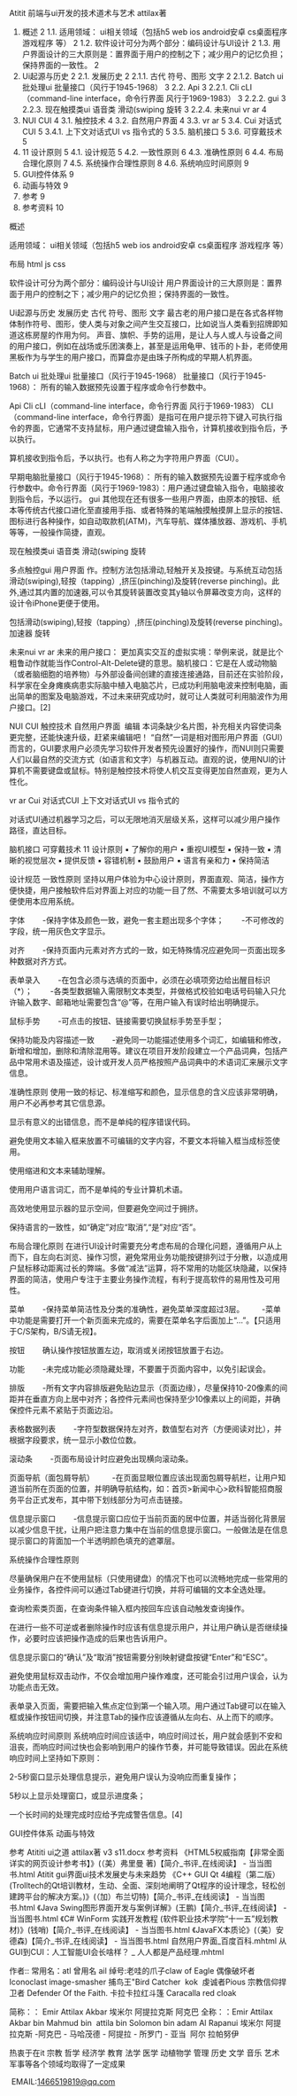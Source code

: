 Atitit 前端与ui开发的技术道术与艺术  attilax著 

1. 概述	2
1.1. 适用领域： ui相关领域（包括h5  web  ios android安卓 cs桌面程序  游戏程序 等）	2
1.2. 软件设计可分为两个部分：编码设计与UI设计	2
1.3. 用户界面设计的三大原则是：置界面于用户的控制之下；减少用户的记忆负担；保持界面的一致性。	2
2. Ui起源与历史	2
2.1. 发展历史	2
2.1.1. 古代  符号、图形 文字	2
2.1.2. Batch ui 批处理ui 批量接口（风行于1945-1968）	3
2.2. Api	3
2.2.1. Cli cLI（command-line interface，命令行界面 风行于1969-1983）	3
2.2.2. gui	3
2.2.3. 现在触摸类ui  语音类 滑动(swiping 旋转	3
2.2.4. 未来nui  vr ar	4
3. NUI CUI	4
3.1. 触控技术	4
3.2. 自然用户界面	4
3.3. vr ar	5
3.4. Cui  对话式CUI	5
3.4.1. 上下文对话式UI  vs 指令式的	5
3.5. 脑机接口	5
3.6. 可穿戴技术	5
4. 11 设计原则	5
4.1. 设计规范	5
4.2. 一致性原则	6
4.3. 准确性原则	6
4.4. 布局合理化原则	7
4.5. 系统操作合理性原则	8
4.6. 系统响应时间原则	9
5. GUI控件体系	9
6. 动画与特效	9
7. 参考	9
8. 参考资料	10


概述

适用领域： ui相关领域（包括h5  web  ios android安卓 cs桌面程序  游戏程序 等）

布局 html  js css


 软件设计可分为两个部分：编码设计与UI设计
用户界面设计的三大原则是：置界面于用户的控制之下；减少用户的记忆负担；保持界面的一致性。

Ui起源与历史
发展历史
古代  符号、图形 文字
最古老的用户接口是在各式各样物体制作符号、图形，使人类与对象之间产生交互接口，比如说当人类看到招牌即知道这栋房屋的作用为何。
声音、旗帜、手势的运用，是让人与人或人与设备之间的用户接口，例如在战场或乐团演奏上，甚至是运用龟甲、钱币的卜卦，老师使用黑板作为与学生的用户接口，而算盘亦是由珠子所构成的早期人机界面。

Batch ui 批处理ui 批量接口（风行于1945-1968）
批量接口（风行于1945-1968）： 所有的输入数据预先设置于程序或命令行参数中。

Api
Cli cLI（command-line interface，命令行界面 风行于1969-1983）
CLI（command-line interface，命令行界面）是指可在用户提示符下键入可执行指令的界面，它通常不支持鼠标，用户通过键盘输入指令，计算机接收到指令后，予以执行。

算机接收到指令后，予以执行。也有人称之为字符用户界面（CUI）。

早期电脑批量接口（风行于1945-1968）： 所有的输入数据预先设置于程序或命令行参数中。命令行界面（风行于1969-1983）：用户通过键盘输入指令，电脑接收到指令后，予以运行。
 gui 
其他现在还有很多一些用户界面，由原本的按钮、纸本等传统古代接口进化至直接用手指、或者特殊的笔端触摸触摸屏上显示的按钮、图标进行各种操作，如自动取款机(ATM)，汽车导航、媒体播放器、游戏机、手机等等，一般操作简捷，直观。

现在触摸类ui  语音类 滑动(swiping 旋转

多点触控gui
用户界面
作。控制方法包括滑动,轻触开关及按键。与系统互动包括滑动(swiping),轻按（tapping）,挤压(pinching)及旋转(reverse pinching)。此外,通过其内置的加速器,可以令其旋转装置改变其y轴以令屏幕改变方向，这样的设计令iPhone更便于使用。

包括滑动(swiping),轻按（tapping）,挤压(pinching)及旋转(reverse pinching)。
加速器 旋转

未来nui  vr ar
未来的用户接口：
更加真实交互的虚拟实境：举例来说，就是比个粗鲁动作就能当作Control-Alt-Delete键的意思。脑机接口：它是在人或动物脑（或者脑细胞的培养物）与外部设备间创建的直接连接通路，目前还在实验阶段，科学家在全身瘫痪病患实际脑中植入电脑芯片，已成功利用脑电波来控制电脑，画出简单的图案及电脑游戏，不过未来研究成功时，就可让人类就可利用脑波作为用户接口。[2] 


 
NUI CUI
触控技术
自然用户界面
 编辑
本词条缺少名片图，补充相关内容使词条更完整，还能快速升级，赶紧来编辑吧！
“自然”一词是相对图形用户界面（GUI）而言的，GUI要求用户必须先学习软件开发者预先设置好的操作，而NUI则只需要人们以最自然的交流方式（如语言和文字）与机器互动。直观的说，使用NUI的计算机不需要键盘或鼠标。特别是触控技术将使人机交互变得更加自然直观，更为人性化。

vr ar
Cui  对话式CUI
 上下文对话式UI  vs 指令式的

对话式UI通过机器学习之后，可以无限地消灭层级关系，这样可以减少用户操作路径，直达目标。

脑机接口
可穿戴技术
11 设计原则
▪ 了解你的用户
▪ 重视UI模型
▪ 保持一致
▪ 清晰的视觉层次
▪ 提供反馈
▪ 容错机制
▪ 鼓励用户
▪ 语言有亲和力
▪ 保持简洁


设计规范
一致性原则
坚持以用户体验为中心设计原则，界面直观、简洁，操作方便快捷，用户接触软件后对界面上对应的功能一目了然、不需要太多培训就可以方便使用本应用系统。

字体
　　-保持字体及颜色一致，避免一套主题出现多个字体；
　　-不可修改的字段，统一用灰色文字显示。


对齐
　　-保持页面内元素对齐方式的一致，如无特殊情况应避免同一页面出现多种数据对齐方式。


表单录入
　　-在包含必须与选填的页面中，必须在必填项旁边给出醒目标识（*）；
　　-各类型数据输入需限制文本类型，并做格式校验如电话号码输入只允许输入数字、邮箱地址需要包含“@”等，在用户输入有误时给出明确提示。


鼠标手势
　　-可点击的按钮、链接需要切换鼠标手势至手型；


保持功能及内容描述一致
　　-避免同一功能描述使用多个词汇，如编辑和修改，新增和增加，删除和清除混用等。建议在项目开发阶段建立一个产品词典，包括产品中常用术语及描述，设计或开发人员严格按照产品词典中的术语词汇来展示文字信息。

准确性原则
使用一致的标记、标准缩写和颜色，显示信息的含义应该非常明确，用户不必再参考其它信息源。

显示有意义的出错信息，而不是单纯的程序错误代码。


避免使用文本输入框来放置不可编辑的文字内容，不要文本将输入框当成标签使用。


使用缩进和文本来辅助理解。


使用用户语言词汇，而不是单纯的专业计算机术语。


高效地使用显示器的显示空间，但要避免空间过于拥挤。


保持语言的一致性，如“确定”对应“取消”,“是”对应“否”。

布局合理化原则
在进行UI设计时需要充分考虑布局的合理化问题，遵循用户从上而下，自左向右浏览、操作习惯，避免常用业务功能按键排列过于分散，以造成用户鼠标移动距离过长的弊端。多做“减法”运算，将不常用的功能区块隐藏，以保持界面的简洁，使用户专注于主要业务操作流程，有利于提高软件的易用性及可用性。

菜单
　　-保持菜单简洁性及分类的准确性，避免菜单深度超过3层。
　　-菜单中功能是需要打开一个新页面来完成的，需要在菜单名字后面加上“…”。【只适用于C/S架构，B/S请无视】。


按钮
　　确认操作按钮放置左边，取消或关闭按钮放置于右边。


功能
　　-未完成功能必须隐藏处理，不要置于页面内容中，以免引起误会。


排版
　　-所有文字内容排版避免贴边显示（页面边缘），尽量保持10-20像素的间距并在垂直方向上居中对齐；各控件元素间也保持至少10像素以上的间距，并确保控件元素不紧贴于页面边沿。


表格数据列表
　　-字符型数据保持左对齐，数值型右对齐（方便阅读对比），并根据字段要求，统一显示小数位位数。


滚动条
　　-页面布局设计时应避免出现横向滚动条。


页面导航（面包屑导航）
　　-在页面显眼位置应该出现面包屑导航栏，让用户知道当前所在页面的位置，并明确导航结构，如：首页>新闻中心>欧科智能招商服务平台正式发布，其中带下划线部分为可点击链接。


信息提示窗口
　　-信息提示窗口应位于当前页面的居中位置，并适当弱化背景层以减少信息干扰，让用户把注意力集中在当前的信息提示窗口。一般做法是在信息提示窗口的背面加一个半透明颜色填充的遮罩层。

系统操作合理性原则

尽量确保用户在不使用鼠标（只使用键盘）的情况下也可以流畅地完成一些常用的业务操作，各控件间可以通过Tab键进行切换，并将可编辑的文本全选处理。


查询检索类页面，在查询条件输入框内按回车应该自动触发查询操作。


在进行一些不可逆或者删除操作时应该有信息提示用户，并让用户确认是否继续操作，必要时应该把操作造成的后果也告诉用户。


信息提示窗口的“确认”及“取消”按钮需要分别映射键盘按键“Enter”和“ESC”。


避免使用鼠标双击动作，不仅会增加用户操作难度，还可能会引过用户误会，认为功能点击无效。


表单录入页面，需要把输入焦点定位到第一个输入项。用户通过Tab键可以在输入框或操作按钮间切换，并注意Tab的操作应该遵循从左向右、从上而下的顺序。

系统响应时间原则
系统响应时间应该适中，响应时间过长，用户就会感到不安和沮丧，而响应时间过快也会影响到用户的操作节奏，并可能导致错误。因此在系统响应时间上坚持如下原则：

2-5秒窗口显示处理信息提示，避免用户误认为没响应而重复操作；


5秒以上显示处理窗口，或显示进度条；

一个长时间的处理完成时应给予完成警告信息。[4] 


GUI控件体系
动画与特效



参考
Atititi ui之道 attilax著 v3 s11.docx
参考资料
《HTML5权威指南【非常全面详实的网页设计参考书】》(（美）弗里曼 著)【简介_书评_在线阅读】 - 当当图书.html
Atitit gui界面ui技术发展史与未来趋势
《C++ GUI Qt 4编程（第二版）(Trolltech的Qt培训教材，生动、全面、深刻地阐明了Qt程序的设计理念，轻松创建跨平台的解决方案。)》(（加）布兰切特)【简介_书评_在线阅读】 - 当当图书.html
《Java Swing图形界面开发与案例详解》(王鹏)【简介_书评_在线阅读】 - 当当图书.html
《C# WinForm 实践开发教程 (软件职业技术学院“十一五”规划教材)》(钱哨)【简介_书评_在线阅读】 - 当当图书.html
《JavaFX本质论》(（美）安德森)【简介_书评_在线阅读】 - 当当图书.html
自然用户界面_百度百科.mhtml
从GUI到CUI：人工智能UI会长啥样？ _ 人人都是产品经理.mhtml

作者:: 常用名：atl  曾用名 ail
绰号:老哇的爪子claw of Eagle 偶像破坏者Iconoclast image-smasher
捕鸟王"Bird Catcher  kok  虔诚者Pious 宗教信仰捍卫者 Defender Of the Faith. 卡拉卡拉红斗篷 Caracalla red cloak 
 
简称：： Emir Attilax Akbar 埃米尔 阿提拉克斯 阿克巴
全称：：Emir Attilax Akbar bin Mahmud bin  attila bin Solomon bin adam Al Rapanui 埃米尔 阿提拉克斯 -阿克巴 - 马哈茂德 - 阿提拉 - 所罗门 - 亚当  阿尔 拉帕努伊

热衷于在it  宗教 哲学 经济学 教育 法学 医学 动植物学 管理 历史 文学 音乐 艺术 军事等各个领域均取得了一定成果

 EMAIL:1466519819@qq.com

